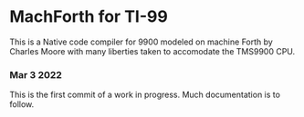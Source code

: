 # MachForth for TI-99

This is a Native code compiler for 9900 modeled on machine Forth by Charles Moore
with many liberties taken to accomodate the TMS9900 CPU.

### Mar 3 2022
This is the first commit of a work in progress. Much documentation is to follow.
